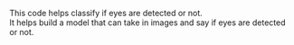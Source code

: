 This code helps classify if eyes are detected or not. <br>
It helps build a model that can take in images and say if eyes are detected or not.
